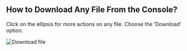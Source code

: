## How to Download Any File From the Console?

  

Click on the ellipsis for more actions on any file. Choose the ‘Download’ option.

 

![Download file](./images/download.png)
